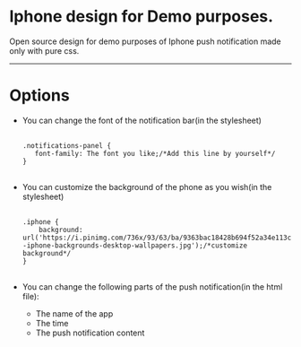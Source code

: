 <h1>Iphone design for Demo purposes.</h1>

Open source design for demo purposes of Iphone push notification made only with pure css.
<hr/>
<h1>Options</h1>
<p>
  <ul>
    <li>
      <p>You can change the font of the notification bar(in the stylesheet)</p>
      <pre>
        <code>
.notifications-panel {
   font-family: The font you like;/*Add this line by yourself*/
}</code>
      </pre>
    </li>
    <li>
      <p>You can customize the background of the phone as you wish(in the stylesheet)</p>
      <pre>
        <code>
.iphone {
    background: url('https://i.pinimg.com/736x/93/63/ba/9363bac18428b694f52a34e113c72e6b--iphone-backgrounds-desktop-wallpapers.jpg');/*customize background*/
}</code>
      </pre>
    </li>
    <li>
      <p>You can change the following parts of the push notification(in the html file):</p>
      <ul>
        <li>The name of the app</li>
        <li>The time</li>
        <li>The push notification content</li>
      </ul>
    </li>
  </ul>
</p>

